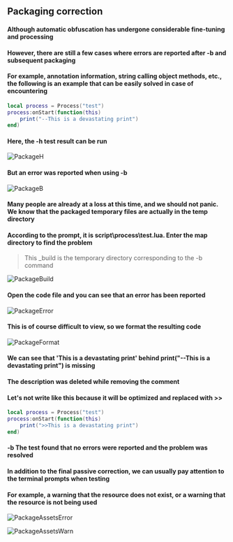 ## Packaging correction

#### Although automatic obfuscation has undergone considerable fine-tuning and processing

#### However, there are still a few cases where errors are reported after -b and subsequent packaging

#### For example, annotation information, string calling object methods, etc., the following is an example that can be easily solved in case of encountering

```lua
local process = Process("test")
process:onStart(function(this)
    print("--This is a devastating print")
end)
```

#### Here, the -h test result can be run

![PackageH](https://gitlab.com/h-document/lik/-/raw/main/assets/packageH.png)

#### But an error was reported when using -b

![PackageB](https://gitlab.com/h-document/lik/-/raw/main/assets/packageB.png)

#### Many people are already at a loss at this time, and we should not panic. We know that the packaged temporary files are actually in the temp directory
#### According to the prompt, it is script\process\test.lua. Enter the map directory to find the problem

> This _build is the temporary directory corresponding to the -b command

![PackageBuild](https://gitlab.com/h-document/lik/-/raw/main/assets/packageBuild.png)

#### Open the code file and you can see that an error has been reported

![PackageError](https://gitlab.com/h-document/lik/-/raw/main/assets/packageError.png)

#### This is of course difficult to view, so we format the resulting code

![PackageFormat](https://gitlab.com/h-document/lik/-/raw/main/assets/packageFormat.png)

#### We can see that 'This is a devastating print' behind print("--This is a devastating print") is missing

#### The description was deleted while removing the comment

#### Let's not write like this because it will be optimized and replaced with >>

```lua
local process = Process("test")
process:onStart(function(this)
    print(">>This is a devastating print")
end)
```

#### -b The test found that no errors were reported and the problem was resolved

#### In addition to the final passive correction, we can usually pay attention to the terminal prompts when testing

#### For example, a warning that the resource does not exist, or a warning that the resource is not being used

![PackageAssetsError](https://gitlab.com/h-document/lik/-/raw/main/assets/packageAssetsError.png)

![PackageAssetsWarn](https://gitlab.com/h-document/lik/-/raw/main/assets/packageAssetsWarn.png)
